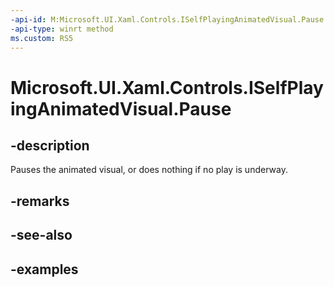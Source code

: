 ```yaml
---
-api-id: M:Microsoft.UI.Xaml.Controls.ISelfPlayingAnimatedVisual.Pause
-api-type: winrt method
ms.custom: RS5
---
```


<!-- Method syntax.
public void ISelfPlayingAnimatedVisual.Pause()
-->

# Microsoft.UI.Xaml.Controls.ISelfPlayingAnimatedVisual.Pause

## -description

Pauses the animated visual, or does nothing if no play is underway.

## -remarks

## -see-also

## -examples

